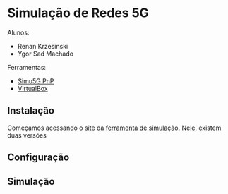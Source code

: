 # Simulação de Redes 5G

Alunos:

- Renan Krzesinski
- Ygor Sad Machado

Ferramentas:

- [Simu5G PnP](http://simu5g.org/simu5g-pnp.html)
- [VirtualBox](https://www.virtualbox.org/)

## Instalação



Começamos acessando o site da [ferramenta de simulação](http://simu5g.org/simu5g-pnp.html). Nele, existem duas versões

## Configuração

## Simulação